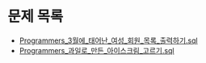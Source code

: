 # 문제 목록

- [Programmers_3월에_태어난_여성_회원_목록_출력하기.sql](./Programmers_3월에_태어난_여성_회원_목록_출력하기.sql)
- [Programmers_과일로_만든_아이스크림_고르기.sql](./Programmers_과일로_만든_아이스크림_고르기.sql)
